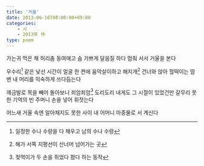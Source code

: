 ```yaml
---
title: '거울'
date: 2013-06-16T00:00:00+09:00
categories:
    - 시
    - 2013年 作
type: poem
---
```


가는귀 먹은 채 허리춤 동여매고
숨 가쁘게 달음질 하다 멈춰 서서
거울을 본다

우수리[^1] 같은 낯선 시간이
얼굴 한 켠에 움막살이하고
해지개[^2] 건너와 앉아
헐떡이는 땀 밴 내 머리를
익숙하게 쓰다듬는다

깨금발로 목을 빼어 돌아보니
죄암죄암[^3] 도리도리
내게도 그 시절이 있었건만
갈무리 못한 기억의 빈 주머니
손을 넣어 휘젓는다

어느새
거울 속엔
알아채지도 못한 사이
내 어머니 마중물로 서 계신다

[^1]: 일정한 수나 수량을 다 채우고 남의 수나 수량
[^2]: 해가 서쪽 지평선이 산너머 넘어가는 곳
[^3]: 젖먹이가 두 손을 쥐었다 폈다 하는 동작